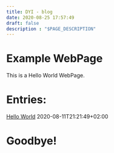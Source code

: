 ```yaml
---
title: DYI - blog
date: 2020-08-25 17:57:49
draft: false
description : "$PAGE_DESCRIPTION"
---
```


# Example WebPage

This is a Hello World WebPage.

# Entries:

[Hello World](./hello-world.html)	 2020-08-11T21:21:49+02:00



# Goodbye!
